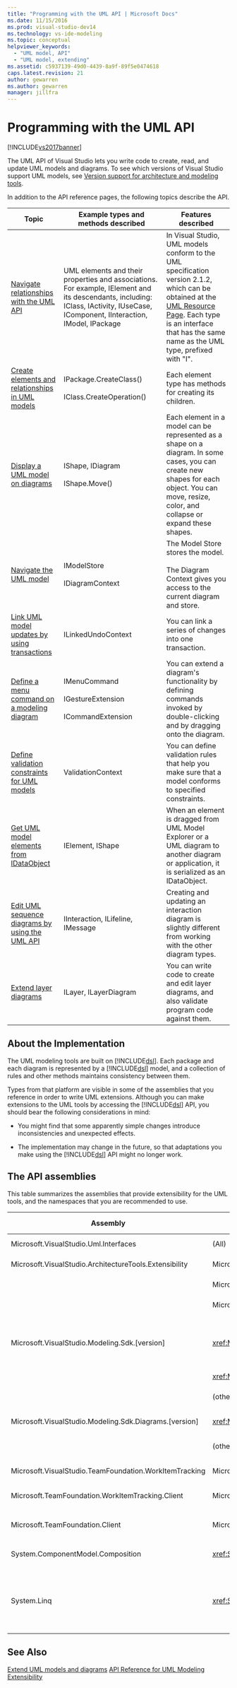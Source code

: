 ```yaml
---
title: "Programming with the UML API | Microsoft Docs"
ms.date: 11/15/2016
ms.prod: visual-studio-dev14
ms.technology: vs-ide-modeling
ms.topic: conceptual
helpviewer_keywords:
  - "UML model, API"
  - "UML model, extending"
ms.assetid: c5937139-49d0-4439-8a9f-89f5e0474618
caps.latest.revision: 21
author: gewarren
ms.author: gewarren
manager: jillfra
---
```

# Programming with the UML API
[!INCLUDE[vs2017banner](../includes/vs2017banner.md)]

The UML API of Visual Studio lets you write code to create, read, and update UML models and diagrams. To see which versions of Visual Studio support UML models, see [Version support for architecture and modeling tools](../modeling/what-s-new-for-design-in-visual-studio.md#VersionSupport).

 In addition to the API reference pages, the following topics describe the API.

|Topic|Example types and methods described|Features described|
|-----------|-----------------------------------------|------------------------|
|[Navigate relationships with the UML API](../modeling/navigate-relationships-with-the-uml-api.md)|UML elements and their properties and associations. For example, IElement and its descendants, including: IClass, IActivity, IUseCase, IComponent, IInteraction, IModel, IPackage|In Visual Studio, UML models conform to the UML specification version 2.1.2, which can be obtained at the [UML Resource Page](http://go.microsoft.com/fwlink/?LinkId=160796). Each type is an interface that has the same name as the UML type, prefixed with "I".|
|[Create elements and relationships in UML models](../modeling/create-elements-and-relationships-in-uml-models.md)|IPackage.CreateClass()<br /><br /> IClass.CreateOperation()|Each element type has methods for creating its children.|
|[Display a UML model on diagrams](../modeling/display-a-uml-model-on-diagrams.md)|IShape, IDiagram<br /><br /> IShape.Move()|Each element in a model can be represented as a shape on a diagram. In some cases, you can create new shapes for each object. You can move, resize, color, and collapse or expand these shapes.|
|[Navigate the UML model](../modeling/navigate-the-uml-model.md)|IModelStore<br /><br /> IDiagramContext|The Model Store stores the model.<br /><br /> The Diagram Context gives you access to the current diagram and store.|
|[Link UML model updates by using transactions](../modeling/link-uml-model-updates-by-using-transactions.md)|ILinkedUndoContext|You can link a series of changes into one transaction.|
|[Define a menu command on a modeling diagram](../modeling/define-a-menu-command-on-a-modeling-diagram.md)|IMenuCommand<br /><br /> IGestureExtension<br /><br /> ICommandExtension|You can extend a diagram's functionality by defining commands invoked by double-clicking and by dragging onto the diagram.|
|[Define validation constraints for UML models](../modeling/define-validation-constraints-for-uml-models.md)|ValidationContext|You can define validation rules that help you make sure that a model conforms to specified constraints.|
|[Get UML model elements from IDataObject](../modeling/get-uml-model-elements-from-idataobject.md)|IElement, IShape|When an element is dragged from UML Model Explorer or a UML diagram to another diagram or application, it is serialized as an IDataObject.|
|[Edit UML sequence diagrams by using the UML API](../modeling/edit-uml-sequence-diagrams-by-using-the-uml-api.md)|IInteraction, ILifeline, IMessage|Creating and updating an interaction diagram is slightly different from working with the other diagram types.|
|[Extend layer diagrams](../modeling/extend-layer-diagrams.md)|ILayer, ILayerDiagram|You can write code to create and edit layer diagrams, and also validate program code against them.|

## About the Implementation
 The UML modeling tools are built on [!INCLUDE[dsl](../includes/dsl-md.md)]. Each package and each diagram is represented by a [!INCLUDE[dsl](../includes/dsl-md.md)] model, and a collection of rules and other methods maintains consistency between them.

 Types from that platform are visible in some of the assemblies that you reference in order to write UML extensions. Although you can make extensions to the UML tools by accessing the [!INCLUDE[dsl](../includes/dsl-md.md)] API, you should bear the following considerations in mind:

- You might find that some apparently simple changes introduce inconsistencies and unexpected effects.

- The implementation may change in the future, so that adaptations you make using the [!INCLUDE[dsl](../includes/dsl-md.md)] API might no longer work.

## The API assemblies
 This table summarizes the assemblies that provide extensibility for the UML tools, and the namespaces that you are recommended to use.

|Assembly|Namespaces|Provides access to:|
|--------------|----------------|-------------------------|
|Microsoft.VisualStudio.Uml.Interfaces|(All)|The UML types.|
|Microsoft.VisualStudio.ArchitectureTools.Extensibility|Microsoft.VisualStudio.ArchitectureTools.Extensibility.Uml|[Creation methods](../modeling/create-elements-and-relationships-in-uml-models.md)|
||Microsoft.VisualStudio.ArchitectureTools.Extensibility.Presentation|[Diagrams and Shapes](../modeling/display-a-uml-model-on-diagrams.md)|
||Microsoft.VisualStudio.ArchitectureTools.Extensibility|[The modeling project](../modeling/read-a-uml-model-in-program-code.md)|
|Microsoft.VisualStudio.Modeling.Sdk.[version]|<xref:Microsoft.VisualStudio.Modeling.ExtensionEnablement>|[Menu command extension](../modeling/define-a-menu-command-on-a-modeling-diagram.md).<br /><br /> [Linked Undo transactions](../modeling/link-uml-model-updates-by-using-transactions.md).|
||<xref:Microsoft.VisualStudio.Modeling.Validation>|[Validation](../modeling/define-validation-constraints-for-uml-models.md)|
||(other namespaces)|Recommended only for advanced use.|
|Microsoft.VisualStudio.Modeling.Sdk.Diagrams.[version]|<xref:Microsoft.VisualStudio.Modeling.Diagrams.ExtensionEnablement>|[Gesture handlers](../modeling/define-a-gesture-handler-on-a-modeling-diagram.md).|
||(other namespaces)|Recommended only for advanced use.|
|Microsoft.VisualStudio.TeamFoundation.WorkItemTracking|Microsoft.VisualStudio.TeamFoundation.WorkItemTracking|[Links to work items](../modeling/define-a-work-item-link-handler.md).|
|Microsoft.TeamFoundation.WorkItemTracking.Client|Microsoft.TeamFoundation.WorkItemTracking.Client|[Work items and their fields](../modeling/define-a-work-item-link-handler.md).|
|Microsoft.TeamFoundation.Client|Microsoft.TeamFoundation.Client|[Work items and their fields](../modeling/define-a-work-item-link-handler.md).|
|System.ComponentModel.Composition|<xref:System.ComponentModel.Composition>|[Export and Import for MEF components](../modeling/define-and-install-a-modeling-extension.md)|
|System.Linq|<xref:System.Linq>|[Easy manipulation of collections, especially when dealing with relationships](../modeling/navigate-relationships-with-the-uml-api.md).|

## See Also
 [Extend UML models and diagrams](../modeling/extend-uml-models-and-diagrams.md)
 [API Reference for UML Modeling Extensibility](../modeling/api-reference-for-uml-modeling-extensibility.md)
